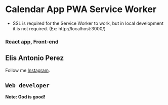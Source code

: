 # Calendar App PWA Service Worker
- SSL is required for the Service Worker to work, but in local development it is not required. (Ex: http://localhost:3000/)

### React app, Front-end

## Elis Antonio Perez

Follow me [Instagram](https://instagram.com/elisperezmusic).

## `Web developer`

**Note: God is good!**

<!-- /* eslint-disable no-undef */ -->

